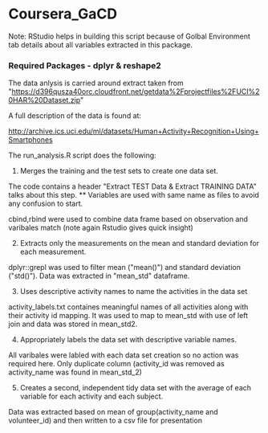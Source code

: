 # Coursera_GaCD

 Note:  RStudio helps in building this script because of Golbal Environment tab details about all variables extracted in this package.
 
 ###  Required Packages - dplyr & reshape2

The data anlysis is carried around extract taken from "https://d396qusza40orc.cloudfront.net/getdata%2Fprojectfiles%2FUCI%20HAR%20Dataset.zip"

A full description of the data is found at:

http://archive.ics.uci.edu/ml/datasets/Human+Activity+Recognition+Using+Smartphones

The run_analysis.R script does the following:

1. Merges the training and the test sets to create one data set.

The code contains a header  "Extract TEST Data & Extract TRAINING DATA" talks about this step.
** Variables are used with same name as files to avoid any confusion to start.

cbind,rbind were used to combine data frame based on observation and varibales match (note again Rstudio gives quick insight)

2. Extracts only the measurements on the mean and standard deviation for each measurement.

dplyr::grepl was used to filter mean ("mean()") and standard deviation ("std()"). Data was extracted in "mean_std" dataframe.

3. Uses descriptive activity names to name the activities in the data set

activity_labels.txt containes meaningful names of all activities along with their activity id mapping. It was used to map to mean_std with use of left join and data was stored in mean_std2.

4. Appropriately labels the data set with descriptive variable names.

All varibales were labled with each data set creation so no action was required here. Only duplicate column (activity_id was removed as activity_name was found in mean_std_2)

5. Creates a second, independent tidy data set with the average of each variable for each activity and each subject.

Data was extracted based on mean of group(activity_name and volunteer_id) and then written to a csv file for presentation
